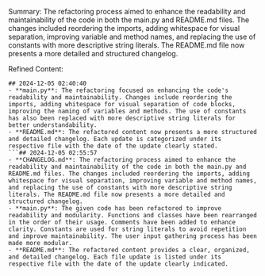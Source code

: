 Summary: The refactoring process aimed to enhance the readability and maintainability of the code in both the main.py and README.md files. The changes included reordering the imports, adding whitespace for visual separation, improving variable and method names, and replacing the use of constants with more descriptive string literals. The README.md file now presents a more detailed and structured changelog.

Refined Content:
```
## 2024-12-05 02:40:40
- **main.py**: The refactoring focused on enhancing the code's readability and maintainability. Changes include reordering the imports, adding whitespace for visual separation of code blocks, improving the naming of variables and methods. The use of constants has also been replaced with more descriptive string literals for better understandability.
- **README.md**: The refactored content now presents a more structured and detailed changelog. Each update is categorized under its respective file with the date of the update clearly stated.
```## 2024-12-05 02:55:57
- **CHANGELOG.md**: The refactoring process aimed to enhance the readability and maintainability of the code in both the main.py and README.md files. The changes included reordering the imports, adding whitespace for visual separation, improving variable and method names, and replacing the use of constants with more descriptive string literals. The README.md file now presents a more detailed and structured changelog.
- **main.py**: The given code has been refactored to improve readability and modularity. Functions and classes have been rearranged in the order of their usage. Comments have been added to enhance clarity. Constants are used for string literals to avoid repetition and improve maintainability. The user input gathering process has been made more modular.
- **README.md**: The refactored content provides a clear, organized, and detailed changelog. Each file update is listed under its respective file with the date of the update clearly indicated.
